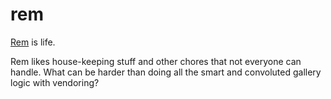 # rem

[Rem](https://rezero.fandom.com/wiki/Rem) is life.

Rem likes house-keeping stuff and other chores that not everyone can handle.
What can be harder than doing all the smart and convoluted gallery logic with
vendoring?
